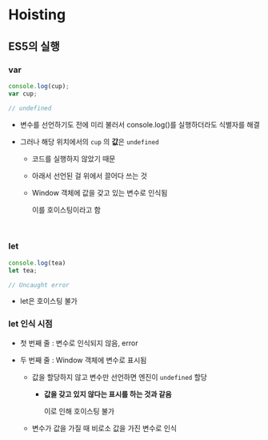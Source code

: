 # Hoisting

## ES5의 실행 

### var

```javascript
console.log(cup);
var cup;

// undefined
```

* 변수를 선언하기도 전에 미리 불러서 console.log()를 실행하더라도 식별자를 해결

* 그러나 해당 위치에서의 `cup` 의 **값**은 `undefined`

  * 코드를 실행하지 않았기 때문

  * 아래서 선언된 걸 위에서 끌어다 쓰는 것

  * Window 객체에 값을 갖고 있는 변수로 인식됨

    이를 호이스팅이라고 함

<br>

### let

```javascript
console.log(tea)
let tea;

// Uncaught error
```

* let은 호이스팅 불가

### let 인식 시점

* 첫 번째 줄 : 변수로 인식되지 않음, error

* 두 번째 줄 : Window 객체에 변수로 표시됨

  * 값을 할당하지 않고 변수만 선언하면 엔진이 `undefined` 할당

    * **값을 갖고 있지 않다는 표시를 하는 것과 같음**

      이로 인해 호이스팅 불가

  * 변수가 값을 가질 때 비로소 값을 가진 변수로 인식



